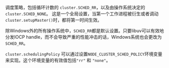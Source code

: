 <!-- YAML
added: v0.11.2
-->


调度策略，包括循环计数的 `cluster.SCHED_RR`，以及由操作系统决定的`cluster.SCHED_NONE`。
这是一个全局设置，当第一个工作进程被衍生或者调动`cluster.setupMaster()`时，都将第一时间生效。

除Windows外的所有操作系统中，`SCHED_RR`都是默认设置。只要libuv可以有效地分发IOCP handle，而不会导致严重的性能冲击的话，Windows系统也会更改为`SCHED_RR`。

`cluster.schedulingPolicy` 可以通过设置`NODE_CLUSTER_SCHED_POLICY`环境变量来实现。这个环境变量的有效值包括`"rr"` 和 `"none"`。

